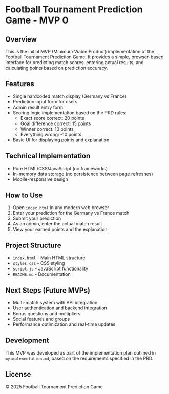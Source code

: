 # Football Tournament Prediction Game - MVP 0

## Overview
This is the initial MVP (Minimum Viable Product) implementation of the Football Tournament Prediction Game. It provides a simple, browser-based interface for predicting match scores, entering actual results, and calculating points based on prediction accuracy.

## Features
- Single hardcoded match display (Germany vs France)
- Prediction input form for users
- Admin result entry form
- Scoring logic implementation based on the PRD rules:
  - Exact score correct: 20 points
  - Goal difference correct: 15 points
  - Winner correct: 10 points
  - Everything wrong: -10 points
- Basic UI for displaying points and explanation

## Technical Implementation
- Pure HTML/CSS/JavaScript (no frameworks)
- In-memory data storage (no persistence between page refreshes)
- Mobile-responsive design

## How to Use
1. Open `index.html` in any modern web browser
2. Enter your prediction for the Germany vs France match
3. Submit your prediction
4. As an admin, enter the actual match result
5. View your earned points and the explanation

## Project Structure
- `index.html` - Main HTML structure
- `styles.css` - CSS styling
- `script.js` - JavaScript functionality
- `README.md` - Documentation

## Next Steps (Future MVPs)
- Multi-match system with API integration
- User authentication and backend integration
- Bonus questions and multipliers
- Social features and groups
- Performance optimization and real-time updates

## Development
This MVP was developed as part of the implementation plan outlined in `myimplementation.md`, based on the requirements specified in the PRD.

## License
© 2025 Football Tournament Prediction Game
